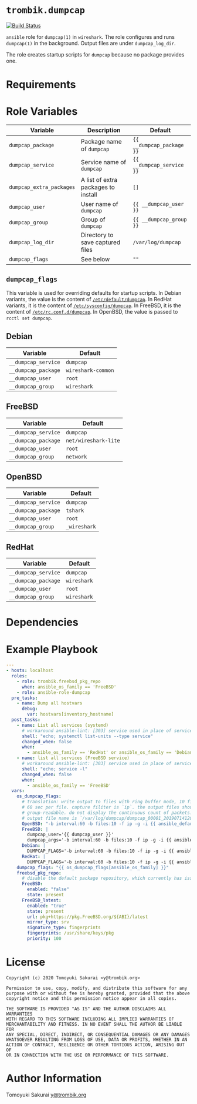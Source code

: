# `trombik.dumpcap`

[![Build Status](https://travis-ci.com/trombik/ansible-role-dumpcap.svg?branch=master)](https://travis-ci.com/trombik/ansible-role-dumpcap)

`ansible` role for `dumpcap(1)` in `wireshark`. The role configures and runs
`dumpcap(1)` in the background. Output files are under `dumpcap_log_dir`.

The role creates startup scripts for `dumpcap` because no package provides
one.

# Requirements

# Role Variables

| Variable | Description | Default |
|----------|-------------|---------|
| `dumpcap_package` | Package name of `dumpcap` | `{{ __dumpcap_package }}` |
| `dumpcap_service` | Service name of `dumpcap` | `{{ __dumpcap_service }}` |
| `dumpcap_extra_packages` | A list of extra packages to install | `[]` |
| `dumpcap_user` | User name of `dumpcap` | `{{ __dumpcap_user }}` |
| `dumpcap_group` | Group of `dumpcap` | `{{ __dumpcap_group }}` |
| `dumpcap_log_dir` | Directory to save captured files | `/var/log/dumpcap` |
| `dumpcap_flags` | See below | `""` |

## `dumpcap_flags`

This variable is used for overriding defaults for startup scripts. In Debian
variants, the value is the content of
[`/etc/default/dumpcap`](templates/Debian.default.j2). In RedHat variants, it
is the content of [`/etc/sysconfig/dumpcap`](templates/RedHat.sysconfig.j2).
In FreeBSD, it is the content of
[`/etc/rc.conf.d/dumpcap`](templates/FreeBSD.rcd.j2). In OpenBSD, the value is
passed to `rcctl set dumpcap`.

## Debian

| Variable | Default |
|----------|---------|
| `__dumpcap_service` | `dumpcap` |
| `__dumpcap_package` | `wireshark-common` |
| `__dumpcap_user` | `root` |
| `__dumpcap_group` | `wireshark` |

## FreeBSD

| Variable | Default |
|----------|---------|
| `__dumpcap_service` | `dumpcap` |
| `__dumpcap_package` | `net/wireshark-lite` |
| `__dumpcap_user` | `root` |
| `__dumpcap_group` | `network` |


## OpenBSD

| Variable | Default |
|----------|---------|
| `__dumpcap_service` | `dumpcap` |
| `__dumpcap_package` | `tshark` |
| `__dumpcap_user` | `root` |
| `__dumpcap_group` | `_wireshark` |

## RedHat

| Variable | Default |
|----------|---------|
| `__dumpcap_service` | `dumpcap` |
| `__dumpcap_package` | `wireshark` |
| `__dumpcap_user` | `root` |
| `__dumpcap_group` | `wireshark` |

# Dependencies

# Example Playbook

```yaml
---
- hosts: localhost
  roles:
    - role: trombik.freebsd_pkg_repo
      when: ansible_os_family == 'FreeBSD'
    - role: ansible-role-dumpcap
  pre_tasks:
    - name: Dump all hostvars
      debug:
        var: hostvars[inventory_hostname]
  post_tasks:
    - name: List all services (systemd)
      # workaround ansible-lint: [303] service used in place of service module
      shell: "echo; systemctl list-units --type service"
      changed_when: false
      when:
        - ansible_os_family == 'RedHat' or ansible_os_family == 'Debian'
    - name: list all services (FreeBSD service)
      # workaround ansible-lint: [303] service used in place of service module
      shell: "echo; service -l"
      changed_when: false
      when:
        - ansible_os_family == 'FreeBSD'
  vars:
    os_dumpcap_flags:
      # translation: write output to files with ring buffer mode, 10 files,
      # 60 sec per file. capture filiter is `ip`. the output files should be
      # group-readable. do not display the continuous count of packets.
      # output file name is `/var/log/dumpcap/dumpcap_00001_20190714120117
      OpenBSD: "-b interval:60 -b files:10 -f ip -g -i {{ ansible_default_ipv4['device'] | default(omit) }} -q -w {{ dumpcap_log_dir }}/dumpcap"
      FreeBSD: |
        dumpcap_user='{{ dumpcap_user }}'
        dumpcap_args='-b interval:60 -b files:10 -f ip -g -i {{ ansible_default_ipv4['device'] | default(omit) }} -q -w {{ dumpcap_log_dir }}/dumpcap'
      Debian: |
        DUMPCAP_FLAGS='-b interval:60 -b files:10 -f ip -g -i {{ ansible_default_ipv4['interface'] | default(omit) }} -q -w {{ dumpcap_log_dir }}/dumpcap'
      RedHat: |
        DUMPCAP_FLAGS='-b interval:60 -b files:10 -f ip -g -i {{ ansible_default_ipv4['interface'] | default(omit) }} -q -w {{ dumpcap_log_dir }}/dumpcap'
    dumpcap_flags: "{{ os_dumpcap_flags[ansible_os_family] }}"
    freebsd_pkg_repo:
      # disable the default package repository, which currently has issues
      FreeBSD:
        enabled: "false"
        state: present
      FreeBSD_latest:
        enabled: "true"
        state: present
        url: pkg+https://pkg.FreeBSD.org/${ABI}/latest
        mirror_type: srv
        signature_type: fingerprints
        fingerprints: /usr/share/keys/pkg
        priority: 100
```

# License

```
Copyright (c) 2020 Tomoyuki Sakurai <y@trombik.org>

Permission to use, copy, modify, and distribute this software for any
purpose with or without fee is hereby granted, provided that the above
copyright notice and this permission notice appear in all copies.

THE SOFTWARE IS PROVIDED "AS IS" AND THE AUTHOR DISCLAIMS ALL WARRANTIES
WITH REGARD TO THIS SOFTWARE INCLUDING ALL IMPLIED WARRANTIES OF
MERCHANTABILITY AND FITNESS. IN NO EVENT SHALL THE AUTHOR BE LIABLE FOR
ANY SPECIAL, DIRECT, INDIRECT, OR CONSEQUENTIAL DAMAGES OR ANY DAMAGES
WHATSOEVER RESULTING FROM LOSS OF USE, DATA OR PROFITS, WHETHER IN AN
ACTION OF CONTRACT, NEGLIGENCE OR OTHER TORTIOUS ACTION, ARISING OUT OF
OR IN CONNECTION WITH THE USE OR PERFORMANCE OF THIS SOFTWARE.
```

# Author Information

Tomoyuki Sakurai <y@trombik.org>
